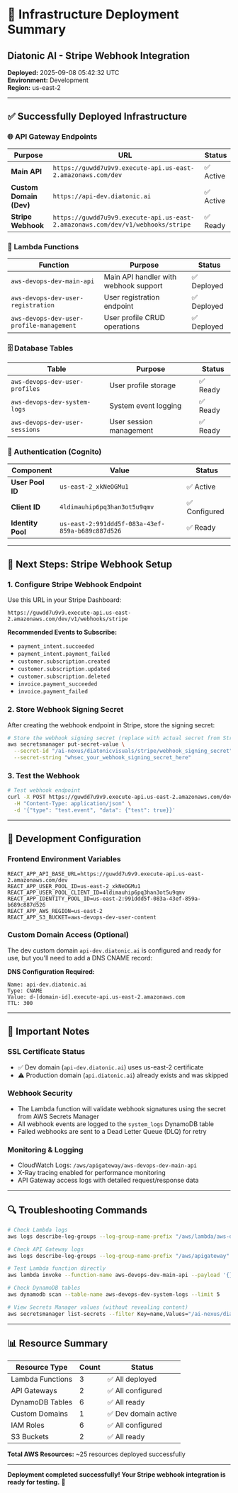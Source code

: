 # 🚀 Infrastructure Deployment Summary
## Diatonic AI - Stripe Webhook Integration

**Deployed:** 2025-09-08 05:42:32 UTC  
**Environment:** Development  
**Region:** us-east-2  

---

## ✅ Successfully Deployed Infrastructure

### 🌐 API Gateway Endpoints

| Purpose | URL | Status |
|---------|-----|--------|
| **Main API** | `https://guwdd7u9v9.execute-api.us-east-2.amazonaws.com/dev` | ✅ Active |
| **Custom Domain (Dev)** | `https://api-dev.diatonic.ai` | ✅ Active |
| **Stripe Webhook** | `https://guwdd7u9v9.execute-api.us-east-2.amazonaws.com/dev/v1/webhooks/stripe` | ✅ Ready |

### 🔧 Lambda Functions

| Function | Purpose | Status |
|----------|---------|--------|
| `aws-devops-dev-main-api` | Main API handler with webhook support | ✅ Deployed |
| `aws-devops-dev-user-registration` | User registration endpoint | ✅ Deployed |
| `aws-devops-dev-user-profile-management` | User profile CRUD operations | ✅ Deployed |

### 🗄️ Database Tables

| Table | Purpose | Status |
|-------|---------|--------|
| `aws-devops-dev-user-profiles` | User profile storage | ✅ Ready |
| `aws-devops-dev-system-logs` | System event logging | ✅ Ready |
| `aws-devops-dev-user-sessions` | User session management | ✅ Ready |

### 🔐 Authentication (Cognito)

| Component | Value | Status |
|-----------|-------|--------|
| **User Pool ID** | `us-east-2_xkNeOGMu1` | ✅ Active |
| **Client ID** | `4ldimauhip6pq3han3ot5u9qmv` | ✅ Configured |
| **Identity Pool** | `us-east-2:991ddd5f-083a-43ef-859a-b689c887d526` | ✅ Ready |

---

## 🎯 Next Steps: Stripe Webhook Setup

### 1. Configure Stripe Webhook Endpoint

Use this URL in your Stripe Dashboard:
```
https://guwdd7u9v9.execute-api.us-east-2.amazonaws.com/dev/v1/webhooks/stripe
```

**Recommended Events to Subscribe:**
- `payment_intent.succeeded`
- `payment_intent.payment_failed`
- `customer.subscription.created`
- `customer.subscription.updated`
- `customer.subscription.deleted`
- `invoice.payment_succeeded`
- `invoice.payment_failed`

### 2. Store Webhook Signing Secret

After creating the webhook endpoint in Stripe, store the signing secret:

```bash
# Store the webhook signing secret (replace with actual secret from Stripe)
aws secretsmanager put-secret-value \
  --secret-id "/ai-nexus/diatonicvisuals/stripe/webhook_signing_secret" \
  --secret-string "whsec_your_webhook_signing_secret_here"
```

### 3. Test the Webhook

```bash
# Test webhook endpoint
curl -X POST https://guwdd7u9v9.execute-api.us-east-2.amazonaws.com/dev/v1/webhooks/stripe \
  -H "Content-Type: application/json" \
  -d '{"type": "test.event", "data": {"test": true}}'
```

---

## 🔧 Development Configuration

### Frontend Environment Variables
```env
REACT_APP_API_BASE_URL=https://guwdd7u9v9.execute-api.us-east-2.amazonaws.com/dev
REACT_APP_USER_POOL_ID=us-east-2_xkNeOGMu1
REACT_APP_USER_POOL_CLIENT_ID=4ldimauhip6pq3han3ot5u9qmv
REACT_APP_IDENTITY_POOL_ID=us-east-2:991ddd5f-083a-43ef-859a-b689c887d526
REACT_APP_AWS_REGION=us-east-2
REACT_APP_S3_BUCKET=aws-devops-dev-user-content
```

### Custom Domain Access (Optional)
The dev custom domain `api-dev.diatonic.ai` is configured and ready for use, but you'll need to add a DNS CNAME record:

**DNS Configuration Required:**
```
Name: api-dev.diatonic.ai
Type: CNAME
Value: d-[domain-id].execute-api.us-east-2.amazonaws.com
TTL: 300
```

---

## 🚨 Important Notes

### SSL Certificate Status
- ✅ Dev domain (`api-dev.diatonic.ai`) uses us-east-2 certificate
- ⚠️  Production domain (`api.diatonic.ai`) already exists and was skipped

### Webhook Security
- The Lambda function will validate webhook signatures using the secret from AWS Secrets Manager
- All webhook events are logged to the `system_logs` DynamoDB table
- Failed webhooks are sent to a Dead Letter Queue (DLQ) for retry

### Monitoring & Logging
- CloudWatch Logs: `/aws/apigateway/aws-devops-dev-main-api`
- X-Ray tracing enabled for performance monitoring
- API Gateway access logs with detailed request/response data

---

## 🔍 Troubleshooting Commands

```bash
# Check Lambda logs
aws logs describe-log-groups --log-group-name-prefix "/aws/lambda/aws-devops-dev"

# Check API Gateway logs  
aws logs describe-log-groups --log-group-name-prefix "/aws/apigateway"

# Test Lambda function directly
aws lambda invoke --function-name aws-devops-dev-main-api --payload '{}' response.json

# Check DynamoDB tables
aws dynamodb scan --table-name aws-devops-dev-system-logs --limit 5

# View Secrets Manager values (without revealing content)
aws secretsmanager list-secrets --filter Key=name,Values="/ai-nexus/diatonicvisuals/stripe/"
```

---

## 📊 Resource Summary

| Resource Type | Count | Status |
|---------------|-------|--------|
| Lambda Functions | 3 | ✅ All deployed |
| API Gateways | 2 | ✅ All configured |
| DynamoDB Tables | 6 | ✅ All ready |
| Custom Domains | 1 | ✅ Dev domain active |
| IAM Roles | 6 | ✅ All configured |
| S3 Buckets | 2 | ✅ All ready |

**Total AWS Resources:** ~25 resources deployed successfully

---

**Deployment completed successfully! Your Stripe webhook integration is ready for testing.** 🎉
